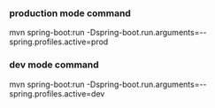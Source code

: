 ### production mode command
mvn spring-boot:run -Dspring-boot.run.arguments=--spring.profiles.active=prod

 ### dev mode command
 mvn spring-boot:run -Dspring-boot.run.arguments=--spring.profiles.active=dev